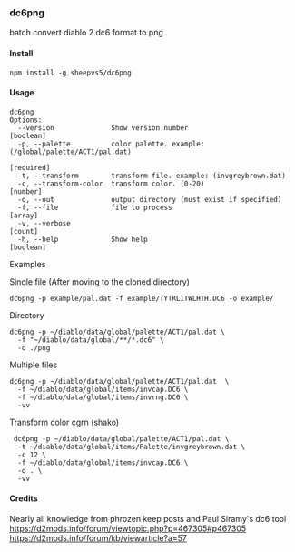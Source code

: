 ### dc6png

batch convert diablo 2 dc6 format to png

#### Install

```
npm install -g sheepvs5/dc6png
```

#### Usage

```
dc6png 
Options:
  --version              Show version number                           [boolean]
  -p, --palette          color palette. example: (/global/palette/ACT1/pal.dat)
                                                                      [required]
  -t, --transform        transform file. example: (invgreybrown.dat)
  -c, --transform-color  transform color. (0-20)                        [number]
  -o, --out              output directory (must exist if specified)
  -f, --file             file to process                                 [array]
  -v, --verbose                                                          [count]
  -h, --help             Show help                                     [boolean]
```

Examples

Single file (After moving to the cloned directory)
```
dc6png -p example/pal.dat -f example/TYTRLITWLHTH.DC6 -o example/
```

Directory
```
dc6png -p ~/diablo/data/global/palette/ACT1/pal.dat \
  -f "~/diablo/data/global/**/*.dc6" \
  -o ./png
```

Multiple files
```
dc6png -p ~/diablo/data/global/palette/ACT1/pal.dat  \
  -f ~/diablo/data/global/items/invcap.DC6 \
  -f ~/diablo/data/global/items/invrng.DC6 \
  -vv
```

Transform color cgrn (shako)
```
 dc6png -p ~/diablo/data/global/palette/ACT1/pal.dat \
  -t ~/diablo/data/global/items/Palette/invgreybrown.dat \
  -c 12 \
  -f ~/diablo/data/global/items/invcap.DC6 \
  -o . \
  -vv
 ```

#### Credits

Nearly all knowledge from phrozen keep posts and Paul Siramy's dc6 tool
https://d2mods.info/forum/viewtopic.php?p=467305#p467305
https://d2mods.info/forum/kb/viewarticle?a=57
